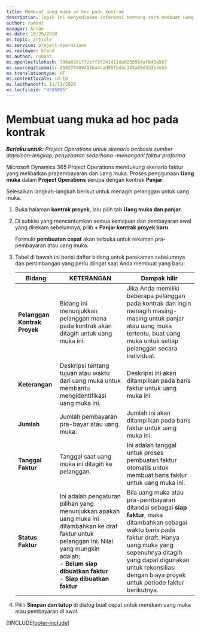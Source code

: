 ```yaml
---
title: Membuat uang muka ad hoc pada kontrak
description: Topik ini menyediakan informasi tentang cara membuat uang muka pada kontrak sesuai kebutuhan.
author: rumant
manager: Annbe
ms.date: 10/26/2020
ms.topic: article
ms.service: project-operations
ms.reviewer: kfend
ms.author: rumant
ms.openlocfilehash: 790a0281f72eff5f241d11da025b5b4af643a567
ms.sourcegitcommit: 250270409412ba4cad95fbd4c345a80d3d2b3e53
ms.translationtype: HT
ms.contentlocale: id-ID
ms.lasthandoff: 11/21/2020
ms.locfileid: "4595995"
---
```

# <a name="creating-an-ad-hoc-advance-on-a-contract"></a>Membuat uang muka ad hoc pada kontrak

_**Berlaku untuk:** Project Operations untuk skenario berbasis sumber daya/non-lengkap, penyebaran sederhana -menangani faktur proforma_

Microsoft Dynamics 365 Project Operations mendukung skenario faktur yang melibatkan prapembayaran dan uang muka. Proses penggunaan **Uang muka** dalam **Project Operations** serupa dengan kontrak **Panjar**. 

Selesaikan langkah-langkah berikut untuk menagih pelanggan untuk uang muka.

1. Buka halaman **kontrak proyek**, lalu pilih tab **Uang muka dan panjar**.
2. Di subkisi yang mencantumkan semua kemajuan dan pembayaran awal yang direkam sebelumnya, pilih **+ Panjar kontrak proyek baru**. 

    Formulir **pembuatan cepat** akan terbuka untuk rekaman pra-pembayaran atau uang muka.
    
3. Tabel di bawah ini berisi daftar bidang untuk perekaman sebelumnya dan pertimbangan yang perlu diingat saat Anda membuat yang baru:

    | Bidang | KETERANGAN | Dampak hilir |
    | --- | --- | --- |
    | **Pelanggan Kontrak Proyek** | Bidang ini menunjukkan pelanggan mana pada kontrak akan ditagih untuk uang muka ini. | Jika Anda memiliki beberapa pelanggan pada kontrak dan ingin menagih masing-masing untuk panjar atau uang muka tertentu, buat uang muka untuk setiap pelanggan secara individual. |
    | **Keterangan** | Deskripsi tentang tujuan atau waktu dari uang muka untuk membantu mengidentifikasi uang muka ini. | Deskripsi ini akan ditampilkan pada baris faktur untuk uang muka ini. |
    | **Jumlah** | Jumlah pembayaran pra-bayar atau uang muka. | Jumlah ini akan ditampilkan pada baris faktur untuk uang muka ini. |
    | **Tanggal Faktur** | Tanggal saat uang muka ini ditagih ke pelanggan. | Ini adalah tanggal untuk proses pembuatan faktur otomatis untuk membuat baris faktur untuk uang muka ini. |
    | **Status Faktur** | Ini adalah pengaturan pilihan yang menunjukkan apakah uang muka ini ditambahkan ke draf faktur untuk pelanggan ini. Nilai yang mungkin adalah:</br>- **Belum siap dibuatkan faktur**</br>- **Siap dibuatkan faktur** | Bila uang muka atau pra-pembayaran ditandai sebagai **siap faktur**, maka ditambahkan sebagai waktu baris pada faktur draft. Hanya uang muka yang sepenuhnya ditagih yang dapat digunakan untuk rekonsiliasi dengan biaya proyek untuk periode faktur berikutnya. |

4. Pilih **Simpan dan tutup** di dialog buat cepat untuk merekam uang muka atau pembayaran di awal.


[!INCLUDE[footer-include](../../includes/footer-banner.md)]